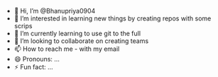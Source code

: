 - 👋 Hi, I’m @Bhanupriya0904
- 👀 I’m interested in learning new things by creating repos with some scrips
- 🌱 I’m currently learning to use git to the full
- 💞️ I’m looking to collaborate on creating teams
- 📫 How to reach me - with my email
- 😄 Pronouns: ...
- ⚡ Fun fact: ...

<!---
Bhanupriya0904/Bhanupriya0904 is a ✨ special ✨ repository because its `README.md` (this file) appears on your GitHub profile.
You can click the Preview link to take a look at your changes.
--->
